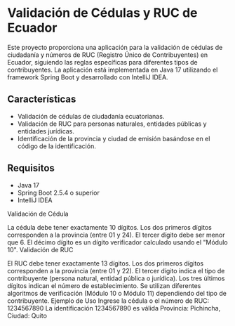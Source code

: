 # Validación de Cédulas y RUC de Ecuador

Este proyecto proporciona una aplicación para la validación de cédulas de ciudadanía y números de RUC (Registro Único de Contribuyentes) en Ecuador, siguiendo las reglas específicas para diferentes tipos de contribuyentes. La aplicación está implementada en Java 17 utilizando el framework Spring Boot y desarrollado con IntelliJ IDEA.

## Características

- Validación de cédulas de ciudadanía ecuatorianas.
- Validación de RUC para personas naturales, entidades públicas y entidades jurídicas.
- Identificación de la provincia y ciudad de emisión basándose en el código de la identificación.

## Requisitos

- Java 17
- Spring Boot 2.5.4 o superior
- IntelliJ IDEA


Validación de Cédula

La cédula debe tener exactamente 10 dígitos.
Los dos primeros dígitos corresponden a la provincia (entre 01 y 24).
El tercer dígito debe ser menor que 6.
El décimo dígito es un dígito verificador calculado usando el "Módulo 10".
Validación de RUC

El RUC debe tener exactamente 13 dígitos.
Los dos primeros dígitos corresponden a la provincia (entre 01 y 22).
El tercer dígito indica el tipo de contribuyente (persona natural, entidad pública o jurídica).
Los tres últimos dígitos indican el número de establecimiento.
Se utilizan diferentes algoritmos de verificación (Módulo 10 o Módulo 11) dependiendo del tipo de contribuyente.
Ejemplo de Uso
Ingrese la cédula o el número de RUC: 
1234567890
La identificación 1234567890 es válida
Provincia: Pichincha, Ciudad: Quito

